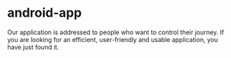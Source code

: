 # android-app
Our application is addressed to people who want to control their journey. If you are looking for an efficient, user-friendly and usable application, you have just found it.
